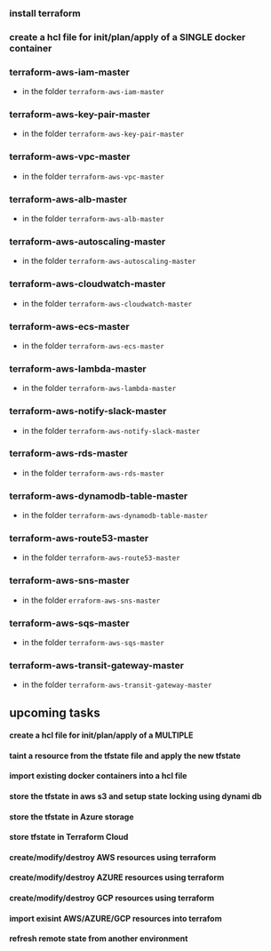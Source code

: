 ### install terraform

### create a hcl file for init/plan/apply of a SINGLE docker container

### terraform-aws-iam-master
- in the folder `terraform-aws-iam-master `

### terraform-aws-key-pair-master
- in the folder `terraform-aws-key-pair-master `

### terraform-aws-vpc-master
- in the folder `terraform-aws-vpc-master `

### terraform-aws-alb-master
- in the folder `terraform-aws-alb-master`

### terraform-aws-autoscaling-master
- in the folder `terraform-aws-autoscaling-master `

### terraform-aws-cloudwatch-master
- in the folder `terraform-aws-cloudwatch-master `

### terraform-aws-ecs-master
- in the folder `terraform-aws-ecs-master `

### terraform-aws-lambda-master
- in the folder `terraform-aws-lambda-master `

### terraform-aws-notify-slack-master
- in the folder `terraform-aws-notify-slack-master `

### terraform-aws-rds-master
- in the folder `terraform-aws-rds-master `

### terraform-aws-dynamodb-table-master
- in the folder `terraform-aws-dynamodb-table-master `

### terraform-aws-route53-master
- in the folder `terraform-aws-route53-master `

### terraform-aws-sns-master
- in the folder `erraform-aws-sns-master `

### terraform-aws-sqs-master
- in the folder `terraform-aws-sqs-master `

### terraform-aws-transit-gateway-master
- in the folder `terraform-aws-transit-gateway-master `


## upcoming tasks
#### create a hcl file for init/plan/apply of a MULTIPLE

#### taint a resource from the tfstate file and apply the new tfstate

#### import existing docker containers into a hcl file 

#### store the tfstate in aws s3 and setup state locking using dynami db 

#### store the tfstate in Azure storage

#### store tfstate in Terraform Cloud 

#### create/modify/destroy AWS resources using terraform

#### create/modify/destroy AZURE resources using terraform 

#### create/modify/destroy GCP resources using terraform 

#### import exisint AWS/AZURE/GCP resources into terrafom

#### refresh remote state from another environment 
